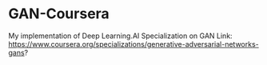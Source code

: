 # GAN-Coursera
My implementation of Deep Learning.AI Specialization on GAN
Link: https://www.coursera.org/specializations/generative-adversarial-networks-gans?
